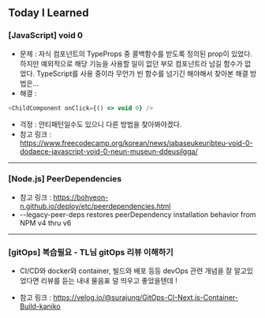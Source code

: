 ## Today I Learned

### [JavaScript] void 0

- 문제 : 자식 컴포넌트의 TypeProps 중 콜백함수를 받도록 정의된 prop이 있었다. 하지만 예외적으로 해당 기능을 사용할 일이 없던 부모 컴포넌트라 넘길 함수가 없었다. TypeScript를 사용 중이라 무언가 빈 함수를 넘기긴 해야해서 찾아본 해결 방법은...
- 해결 :

```javascript
<ChildComponent onClick={() => void 0} />
```

- 걱정 : 안티패턴일수도 있으니 다른 방법을 찾아봐야겠다.
- 참고 링크 : https://www.freecodecamp.org/korean/news/jabaseukeuribteu-void-0-dodaece-javascript-void-0-neun-museun-ddeusilgga/

---

### [Node.js] PeerDependencies

- 참고 링크 : https://bohyeon-n.github.io/deploy/etc/peerdependencies.html
- --legacy-peer-deps restores peerDependency installation behavior from NPM v4 thru v6

---

### [gitOps] 복습필요 - TL님 gitOps 리뷰 이해하기

- CI/CD와 docker와 container, 빌드와 배포 등등 devOps 관련 개념을 잘 알고있었다면 리뷰를 듣는 내내 물음표 덜 띄우고 좋았을텐데 !

- 참고 링크 : https://velog.io/@surajung/GitOps-CI-Next.js-Container-Build-kaniko
